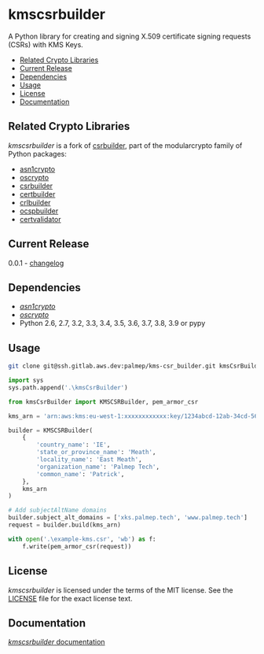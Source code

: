 # kmscsrbuilder

A Python library for creating and signing X.509 certificate signing requests
(CSRs) with KMS Keys.

 - [Related Crypto Libraries](#related-crypto-libraries)
 - [Current Release](#current-release)
 - [Dependencies](#dependencies)
 - [Usage](#usage)
 - [License](#license)
 - [Documentation](#documentation)

## Related Crypto Libraries

*kmscsrbuilder* is a fork of [csrbuilder](https://github.com/wbond/csrbuilder), part of the modularcrypto family of Python packages:

 - [asn1crypto](https://github.com/wbond/asn1crypto)
 - [oscrypto](https://github.com/wbond/oscrypto)
 - [csrbuilder](https://github.com/wbond/csrbuilder)
 - [certbuilder](https://github.com/wbond/certbuilder)
 - [crlbuilder](https://github.com/wbond/crlbuilder)
 - [ocspbuilder](https://github.com/wbond/ocspbuilder)
 - [certvalidator](https://github.com/wbond/certvalidator)

## Current Release

0.0.1 - [changelog](changelog.md)

## Dependencies

 - [*asn1crypto*](https://github.com/wbond/asn1crypto)
 - [*oscrypto*](https://github.com/wbond/oscrypto)
 - Python 2.6, 2.7, 3.2, 3.3, 3.4, 3.5, 3.6, 3.7, 3.8, 3.9 or pypy

## Usage

```bash
git clone git@ssh.gitlab.aws.dev:palmep/kms-csr_builder.git kmsCsrBuilder
```

```python
import sys
sys.path.append('.\kmsCsrBuilder')

from kmsCsrBuilder import KMSCSRBuilder, pem_armor_csr

kms_arn = 'arn:aws:kms:eu-west-1:xxxxxxxxxxxx:key/1234abcd-12ab-34cd-56ef-1234567890ab'

builder = KMSCSRBuilder(
    {
        'country_name': 'IE',
        'state_or_province_name': 'Meath',
        'locality_name': 'East Meath',
        'organization_name': 'Palmep Tech',
        'common_name': 'Patrick',
    },
    kms_arn
)

# Add subjectAltName domains
builder.subject_alt_domains = ['xks.palmep.tech', 'www.palmep.tech']
request = builder.build(kms_arn)

with open('.\example-kms.csr', 'wb') as f:
    f.write(pem_armor_csr(request))
```

## License

*kmscsrbuilder* is licensed under the terms of the MIT license. See the
[LICENSE](LICENSE) file for the exact license text.

## Documentation

[*kmscsrbuilder* documentation](docs/readme.md)


